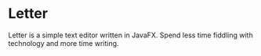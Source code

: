 # Letter

Letter is a simple text editor written in JavaFX. Spend less time fiddling with technology and more time writing.
